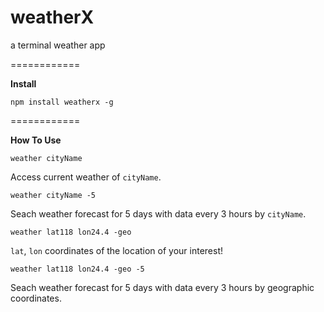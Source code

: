 # weatherX
a terminal weather app

============

**Install** 

```
npm install weatherx -g
```
============
  
**How To Use** 

```
weather cityName
```
Access current weather of `cityName`.
 
```
weather cityName -5
```
Seach weather forecast for 5 days with data every 3 hours by `cityName`.
 
```
weather lat118 lon24.4 -geo
```
`lat`, `lon` coordinates of the location of your interest!
 
```
weather lat118 lon24.4 -geo -5
```
Seach weather forecast for 5 days with data every 3 hours by geographic coordinates.
